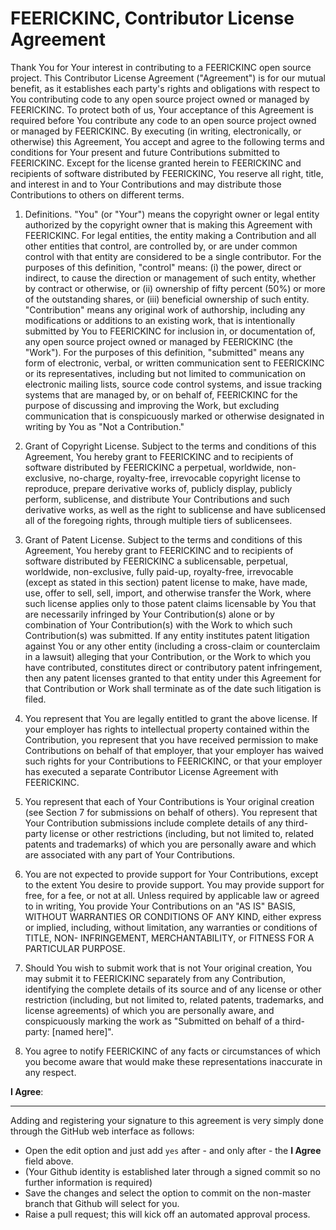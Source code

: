 # FEERICKINC, Contributor License Agreement

Thank You for Your interest in contributing to a FEERICKINC open source project. This Contributor License Agreement ("Agreement") is for our mutual benefit, as it establishes each party's rights and obligations with respect to You contributing code to any open source project owned or managed by FEERICKINC. To protect both of us, Your acceptance of this Agreement is required before You contribute any code to an open source project owned or managed by FEERICKINC. By executing (in writing, electronically, or otherwise) this Agreement, You accept and agree to the following terms and conditions for Your present and future Contributions submitted to FEERICKINC. Except for the license granted herein to FEERICKINC and recipients of software distributed by FEERICKINC, You reserve all right, title, and interest in and to Your Contributions and may distribute those Contributions to others on different terms.

1. Definitions. "You" (or "Your") means the copyright owner or legal entity authorized by the copyright owner that is making this Agreement with FEERICKINC. For legal entities, the entity making a Contribution and all other entities that control, are controlled by, or are under common control with that entity are considered to be a single contributor. For the purposes of this definition, "control" means: (i) the power, direct or indirect, to cause the direction or management of such entity, whether by contract or otherwise, or (ii) ownership of fifty percent (50%) or more of the outstanding shares, or (iii) beneficial ownership of such entity.
"Contribution" means any original work of authorship, including any modifications or additions to an existing work, that is intentionally submitted by You to FEERICKINC for inclusion in, or documentation of, any open source project owned or managed by FEERICKINC (the "Work"). For the purposes of this definition, "submitted" means any form of electronic, verbal, or written communication sent to FEERICKINC or its representatives, including but not limited to communication on electronic mailing lists, source code control systems, and issue tracking systems that are managed by, or on behalf of, FEERICKINC for the purpose of discussing and improving the Work, but excluding communication that is conspicuously marked or otherwise designated in writing by You as "Not a Contribution."

2. Grant of Copyright License. Subject to the terms and conditions of this Agreement, You hereby grant to FEERICKINC and to recipients of software distributed by FEERICKINC a perpetual, worldwide, non-exclusive, no-charge, royalty-free, irrevocable copyright license to reproduce, prepare derivative works of, publicly display, publicly perform, sublicense, and distribute Your Contributions and such derivative works, as well as the right to sublicense and have sublicensed all of the foregoing rights, through multiple tiers of sublicensees.
   
3. Grant of Patent License. Subject to the terms and conditions of this Agreement, You hereby grant to FEERICKINC and to recipients of software distributed by FEERICKINC a sublicensable, perpetual, worldwide, non-exclusive, fully paid-up, royalty-free, irrevocable (except as stated in this section) patent license to make, have made, use, offer to sell, sell, import, and otherwise transfer the Work, where such license applies only to those patent claims licensable by You that are necessarily infringed by Your Contribution(s) alone or by combination of Your Contribution(s) with the Work to which such Contribution(s) was submitted. If any entity institutes patent litigation against You or any other entity (including a cross-claim or counterclaim in a lawsuit) alleging that your Contribution, or the Work to which you have contributed, constitutes direct or contributory patent infringement, then any patent licenses granted to that entity under this Agreement for that Contribution or Work shall terminate as of the date such litigation is filed.
   
4. You represent that You are legally entitled to grant the above license. If your employer has rights to intellectual property contained within the Contribution, you represent that you have received permission to make Contributions on behalf of that employer, that your employer has waived such rights for your Contributions to FEERICKINC, or that your employer has executed a separate Contributor License Agreement with FEERICKINC.

5. You represent that each of Your Contributions is Your original creation (see Section 7 for submissions on behalf of others). You represent that Your Contribution submissions include complete details of any third-party license or other restrictions (including, but not limited to, related patents and trademarks) of which you are personally aware and which are associated with any part of Your Contributions.

6. You are not expected to provide support for Your Contributions, except to the extent You desire to provide support. You may provide support for free, for a fee, or not at all. Unless required by applicable law or agreed to in writing, You provide Your Contributions on an "AS IS" BASIS, WITHOUT WARRANTIES OR CONDITIONS OF ANY KIND, either express or implied, including, without limitation, any warranties or conditions of TITLE, NON- INFRINGEMENT, MERCHANTABILITY, or FITNESS FOR A PARTICULAR PURPOSE.

7. Should You wish to submit work that is not Your original creation, You may submit it to FEERICKINC separately from any Contribution, identifying the complete details of its source and of any license or other restriction (including, but not limited to, related patents, trademarks, and license agreements) of which you are personally aware, and conspicuously marking the work as "Submitted on behalf of a third-party: [named here]".

8. You agree to notify FEERICKINC of any facts or circumstances of which you become aware that would make these representations inaccurate in any respect.


**I Agree**:

---

Adding and registering your signature to this agreement is very simply done through the GitHub web interface as follows:

- Open the edit option and just add ```yes``` after - and only after - the **I Agree** field above. 
- (Your Github identity is established later through a signed commit so no further information is required)
- Save the changes and select the option to commit on the non-master branch that Github will select for you.
- Raise a pull request; this will kick off an automated approval process.
